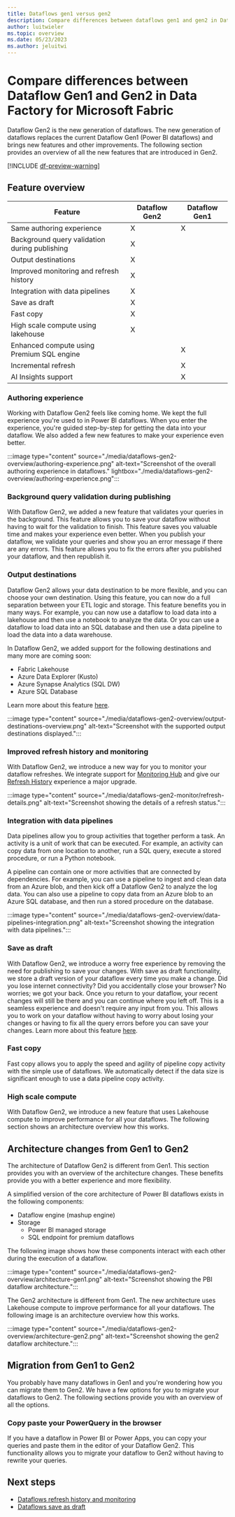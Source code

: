 ```yaml
---
title: Dataflows gen1 versus gen2
description: Compare differences between dataflows gen1 and gen2 in Data Factory for Microsoft Fabric.
author: luitwieler
ms.topic: overview
ms.date: 05/23/2023
ms.author: jeluitwi
---
```


# Compare differences between Dataflow Gen1 and Gen2 in Data Factory for Microsoft Fabric

Dataflow Gen2 is the new generation of dataflows. The new generation of dataflows replaces the current Dataflow Gen1 (Power BI dataflows) and brings new features and other improvements. The following section provides an overview of all the new features that are introduced in Gen2.

[!INCLUDE [df-preview-warning](includes/data-factory-preview-warning.md)]

## Feature overview

| Feature |   Dataflow Gen2 |  Dataflow Gen1 |
|--------|---|---|
| Same authoring experience | X | X |
| Background query validation during publishing | X |  |
| Output destinations  | X  |   |
| Improved monitoring and refresh history       |  X |   |
| Integration with data pipelines     | X  |   |
| Save as draft       | X  |   |
| Fast copy       | X  |   |
| High scale compute using lakehouse     |  X |   |
| Enhanced compute using Premium SQL engine |  |  X|
| Incremental refresh       |   | X  |
| AI Insights support |  | X |

### Authoring experience

Working with Dataflow Gen2 feels like coming home. We kept the full experience you're used to in Power BI dataflows. When you enter the experience, you're guided step-by-step for getting the data into your dataflow. We also added a few new features to make your experience even better.

:::image type="content" source="./media/dataflows-gen2-overview/authoring-experience.png" alt-text="Screenshot of the overall authoring experience in dataflows." lightbox="./media/dataflows-gen2-overview/authoring-experience.png":::

### Background query validation during publishing

With Dataflow Gen2, we added a new feature that validates your queries in the background. This feature allows you to save your dataflow without having to wait for the validation to finish. This feature saves you valuable time and makes your experience even better. When you publish your dataflow, we validate your queries and show you an error message if there are any errors. This feature allows you to fix the errors after you published your dataflow, and then republish it.

### Output destinations

Dataflow Gen2 allows your data destination to be more flexible, and you can choose your own destination. Using this feature, you can now do a full separation between your ETL logic and storage. This feature benefits you in many ways. For example, you can now use a dataflow to load data into a lakehouse and then use a notebook to analyze the data. Or you can use a dataflow to load data into an SQL database and then use a data pipeline to load the data into a data warehouse.

In Dataflow Gen2, we added support for the following destinations and many more are coming soon:

- Fabric Lakehouse
- Azure Data Explorer (Kusto)
- Azure Synapse Analytics (SQL DW)
- Azure SQL Database

Learn more about this feature [here](dataflows-gen2-overview.md).

:::image type="content" source="./media/dataflows-gen2-overview/output-destinations-overview.png" alt-text="Screenshot with the supported output destinations displayed.":::

### Improved refresh history and monitoring

With Dataflow Gen2, we introduce a new way for you to monitor your dataflow refreshes. We integrate support for [Monitoring Hub](monitoring-hub-pipeline-runs.md) and give our [Refresh History](./dataflows-gen2-monitor.md) experience a major upgrade.

:::image type="content" source="./media/dataflows-gen2-monitor/refresh-details.png" alt-text="Screenshot showing the details of a refresh status.":::

### Integration with data pipelines

Data pipelines allow you to group activities that together perform a task. An activity is a unit of work that can be executed. For example, an activity can copy data from one location to another, run a SQL query, execute a stored procedure, or run a Python notebook.

A pipeline can contain one or more activities that are connected by dependencies. For example, you can use a pipeline to ingest and clean data from an Azure blob, and then kick off a Dataflow Gen2 to analyze the log data. You can also use a pipeline to copy data from an Azure blob to an Azure SQL database, and then run a stored procedure on the database.

:::image type="content" source="./media/dataflows-gen2-overview/data-pipelines-integration.png" alt-text="Screenshot showing the integration with data pipelines.":::

### Save as draft

With Dataflow Gen2, we introduce a worry free experience by removing the need for publishing to save your changes. With save as draft functionality, we store a draft version of your dataflow every time you make a change. Did you lose internet connectivity? Did you accidentally close your browser? No worries; we got your back. Once you return to your dataflow, your recent changes will still be there and you can continue where you left off. This is a seamless experience and doesn't require any input from you. This allows you to work on your dataflow without having to worry about losing your changes or having to fix all the query errors before you can save your changes. Learn more about this feature [here](./dataflows-gen2-save-draft.md).

### Fast copy

Fast copy allows you to apply the speed and agility of pipeline copy activity with the simple use of dataflows. We automatically detect if the data size is significant enough to use a data pipeline copy activity.

### High scale compute

With Dataflow Gen2, we introduce a new feature that uses Lakehouse compute to improve performance for all your dataflows. The following section shows an architecture overview how this works.

## Architecture changes from Gen1 to Gen2

The architecture of Dataflow Gen2 is different from Gen1. This section provides you with an overview of the architecture changes. These benefits provide you with a better experience and more flexibility.

A simplified version of the core architecture of Power BI dataflows exists in the following components:

- Dataflow engine (mashup engine)
- Storage
  - Power BI managed storage
  - SQL endpoint for premium dataflows

The following image shows how these components interact with each other during the execution of a dataflow.

:::image type="content" source="./media/dataflows-gen2-overview/architecture-gen1.png" alt-text="Screenshot showing the PBI dataflow architecture.":::

The Gen2 architecture is different from Gen1. The new architecture uses Lakehouse compute to improve performance for all your dataflows. The following image is an architecture overview how this works.

:::image type="content" source="./media/dataflows-gen2-overview/architecture-gen2.png" alt-text="Screenshot showing the gen2 dataflow architecture.":::

## Migration from Gen1 to Gen2

You probably have many dataflows in Gen1 and you're wondering how you can migrate them to Gen2. We have a few options for you to migrate your dataflows to Gen2. The following sections provide you with an overview of all the options.

### Copy paste your PowerQuery in the browser

If you have a dataflow in Power BI or Power Apps, you can copy your queries and paste them in the editor of your Dataflow Gen2. This functionality allows you to migrate your dataflow to Gen2 without having to rewrite your queries.

## Next steps

- [Dataflows refresh history and monitoring](dataflows-gen2-monitor.md)
- [Dataflows save as draft](dataflows-gen2-save-draft.md)

